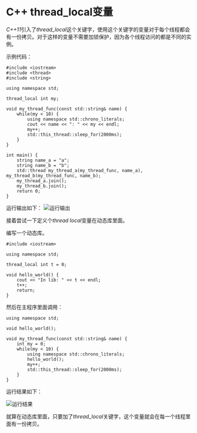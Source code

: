 # C++ thread_local变量

*C++11*引入了*thread_local*这个关键字，使用这个关键字的变量对于每个线程都会有一份拷贝。对于这样的变量不需要加锁保护，因为各个线程访问的都是不同的实例。

示例代码：

```
#include <iostream>
#include <thread>
#include <string>

using namespace std;

thread_local int my;

void my_thread_func(const std::string& name) {
    while(my < 10) {
        using namespace std::chrono_literals;
        cout << name << ": " << my << endl;
        my++;
        std::this_thread::sleep_for(2000ms);
    }
}

int main() {
    string name_a = "a";
    string name_b = "b";
    std::thread my_thread_a(my_thread_func, name_a), my_thread_b(my_thread_func, name_b);
    my_thread_a.join();
    my_thread_b.join();
    return 0;
}
```

运行输出如下：
![运行输出](./images/thread_local_sample_output.png)


接着尝试一下定义个*thread local*变量在动态库里面。

编写一个动态库。

```
#include <iostream>

using namespace std;

thread_local int t = 0;

void hello_world() {
    cout << "In lib: " << t << endl;
    t++;
    return;
}
```

然后在主程序里面调用：
```
using namespace std;

void hello_world();

void my_thread_func(const std::string& name) {
    int my = 0;
    while(my < 10) {
        using namespace std::chrono_literals;
        hello_world();
        my++;
        std::this_thread::sleep_for(2000ms);
    }
}
```

运行结果如下：

![运行结果](./images/thread_local_sample_output_in_lib.png)

就算在动态库里面，只要加了*thread_local*关键字，这个变量就会在每一个线程里面有一份拷贝。
